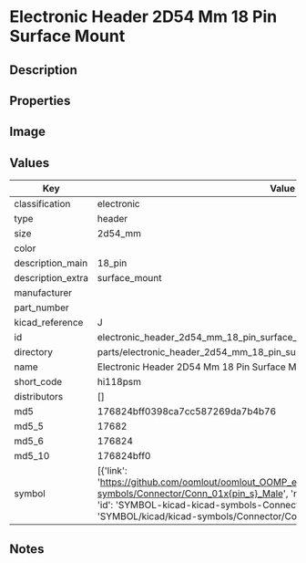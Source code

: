 # Electronic Header 2D54 Mm 18 Pin Surface Mount

## Description

## Properties


## Image


## Values

| Key | Value |
| --- | --- |
| classification | electronic |
| type | header |
| size | 2d54_mm |
| color |  |
| description_main | 18_pin |
| description_extra | surface_mount |
| manufacturer |  |
| part_number |  |
| kicad_reference | J |
| id | electronic_header_2d54_mm_18_pin_surface_mount |
| directory | parts/electronic_header_2d54_mm_18_pin_surface_mount |
| name | Electronic Header 2D54 Mm 18 Pin Surface Mount |
| short_code | hi118psm |
| distributors | [] |
| md5 | 176824bff0398ca7cc587269da7b4b76 |
| md5_5 | 17682 |
| md5_6 | 176824 |
| md5_10 | 176824bff0 |
| symbol | [{'link': 'https://github.com/oomlout/oomlout_OOMP_eda_V2/tree/main/SYMBOL/kicad/kicad-symbols/Connector/Conn_01x{pin_s}_Male', 'name': 'Connector : Conn_01x18_Male', 'id': 'SYMBOL-kicad-kicad-symbols-Connector-Conn_01x18_Male', 'directory': 'SYMBOL/kicad/kicad-symbols/Connector/Conn_01x18_Male/'}] |

## Notes

